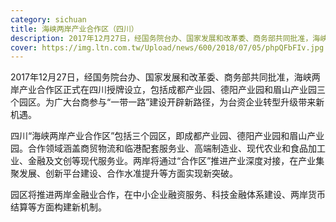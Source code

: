 ```yaml
---
category: sichuan
title: 海峡两岸产业合作区（四川）
description: 2017年12月27日，经国务院台办、国家发展和改革委、商务部共同批准，海峡两岸产业合作区正式在四川授牌设立，包括成都产业园、德阳产业园和眉山产业园三个园区。为广大台商参与“一带一路”建设开辟新路径，为台资企业转型升级带来新机遇。
cover: https://img.ltn.com.tw/Upload/news/600/2018/07/05/phpQFbFIv.jpg
---
```

2017年12月27日，经国务院台办、国家发展和改革委、商务部共同批准，海峡两岸产业合作区正式在四川授牌设立，包括成都产业园、德阳产业园和眉山产业园三个园区。为广大台商参与“一带一路”建设开辟新路径，为台资企业转型升级带来新机遇。

四川“海峡两岸产业合作区”包括三个园区，即成都产业园、德阳产业园和眉山产业园。合作领域涵盖商贸物流和临港配套服务业、高端制造业、现代农业和食品加工业、金融及文创等现代服务业。两岸将通过“合作区”推进产业深度对接，在产业集聚发展、创新平台建设、合作水准提升等方面实现新突破。

园区将推进两岸金融业合作，在中小企业融资服务、科技金融体系建设、两岸货币结算等方面构建新机制。